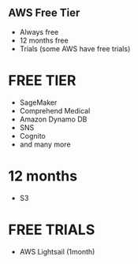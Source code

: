 ## AWS Free Tier
- Always free
- 12 months free
- Trials (some AWS have free trials)

# FREE TIER
- SageMaker
- Comprehend Medical
- Amazon Dynamo DB
- SNS
- Cognito
- and many more

# 12 months
- S3

# FREE TRIALS
- AWS Lightsail (1month)
